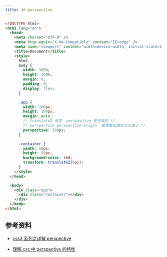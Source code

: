 ```yaml
---
title: 3d perspective
---
```


```html
<!DOCTYPE html>
<html lang="en">
  <head>
    <meta charset="UTF-8" />
    <meta http-equiv="X-UA-Compatible" content="IE=edge" />
    <meta name="viewport" content="width=device-width, initial-scale=1.0" />
    <title>Document</title>
    <style>
      html,
      body {
        width: 100%;
        height: 100%;
        margin: 0;
        padding: 0;
        display: flex;
      }

      .app {
        width: 100px;
        height: 100px;
        margin: auto;
        /* translateZ 改变  perspective 是无效的 */
        /* perspective perspective-origin  都需要设置在父元素上 */
        perspective: 100px;
      }

      .container {
        width: 50px;
        height: 50px;
        background-color: red;
        transform: translateZ(0px);
      }
    </style>
  </head>

  <body>
    <div class="app">
      <div class="container"></div>
    </div>
  </body>
</html>
```

## 参考资料

- [css3 系列之详解 perspective](https://www.cnblogs.com/yanggeng/p/11285856.html)

- [理解 css 中 perspective 的特性](https://blog.liuyunzhuge.com/2019/06/27/%E7%90%86%E8%A7%A3css%E4%B8%ADperspective%E7%9A%84%E7%89%B9%E6%80%A7/)
